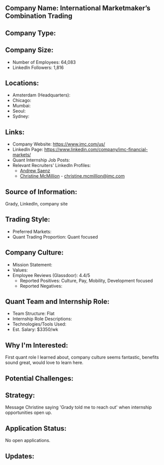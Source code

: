 ## Company Name: International Marketmaker’s Combination Trading

## Company Type:

## Company Size:
- Number of Employees: 64,083
- LinkedIn Followers: 1,816

## Locations:
- Amsterdam (Headquarters): 
- Chicago: 
- Mumbai: 
- Seoul: 
- Sydney: 

## Links:
- Company Website: https://www.imc.com/us/
- LinkedIn Page: https://www.linkedin.com/company/imc-financial-markets/
- Quant Internship Job Posts: 
- Relevant Recruiters' LinkedIn Profiles: 
  - [Andrew Saenz](https://www.linkedin.com/in/andrew-l-saenz-07a3784a/)
  - [Christine McMillion](https://www.linkedin.com/in/christinemcmillion/) - christine.mcmillion@imc.com

## Source of Information:
Grady, LinkedIn, company site

## Trading Style:
- Preferred Markets: 
- Quant Trading Proportion: Quant focused

## Company Culture:
- Mission Statement: 
- Values: 
- Employee Reviews (Glassdoor): 4.4/5
  - Reported Positives: Culture, Pay, Mobility, Development focused
  - Reported Negatives: 

## Quant Team and Internship Role:
- Team Structure: Flat
- Internship Role Descriptions: 
- Technologies/Tools Used: 
- Est. Salary: $3350/wk

## Why I'm Interested:
First quant role I learned about, company culture seems fantastic, benefits sound great, would love to learn here.

## Potential Challenges: 

## Strategy:
Message Christine saying 'Grady told me to reach out' when internship opportunities open up.

## Application Status:
No open applications.

## Updates:
